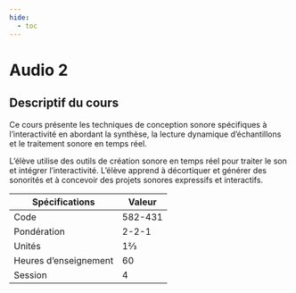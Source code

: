 ```yaml
---
hide:
  - toc
---
```


# Audio 2

## Descriptif du cours

Ce cours présente les techniques de conception sonore spécifiques à l’interactivité en abordant la synthèse, la lecture dynamique d’échantillons et le traitement sonore en temps réel.

L’élève utilise des outils de création sonore en temps réel pour traiter le son et intégrer l’interactivité. L’élève apprend à décortiquer et générer des sonorités et à concevoir des projets sonores expressifs et interactifs.

| Spécifications        | Valeur  |
| --------------------- | ------- |
| Code                  | 582-431 |
| Pondération           | 2-2-1   |
| Unités                | 1⅔      |
| Heures d’enseignement | 60      |
| Session               | 4       |